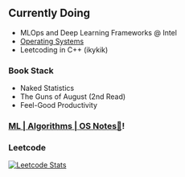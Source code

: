 ## Currently Doing
- MLOps and Deep Learning Frameworks @ Intel
- [Operating Systems](cs162.org)
- Leetcoding in C++ (ikykik)

### Book Stack 
- Naked Statistics
- The Guns of August (2nd Read)
- Feel-Good Productivity

### [ML | Algorithms | OS Notes📔](https://minhnle.com/docs/Overview1)! 

### Leetcode
[![Leetcode Stats](https://leetcard.jacoblin.cool/omegamesh)](https://leetcode.com/omegamesh)
<!--
**cholocate/cholocate** is a ✨ _special_ ✨ repository because its `README.md` (this file) appears on your GitHub profile.

Here are some ideas to get you started:

- 🔭 I’m currently working on ...
- 🌱 I’m currently learning ...
- 👯 I’m looking to collaborate on ...
- 🤔 I’m looking for help with ...
- 💬 Ask me about ...
- 📫 How to reach me: ...
- 😄 Pronouns: ...
- ⚡ Fun fact: ...
-->

